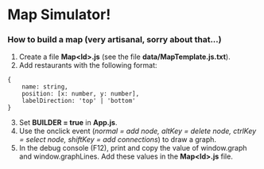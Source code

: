 # Map Simulator!

### How to build a map (very artisanal, sorry about that...)

1) Create a file **Map\<Id>.js** (see the file **data/MapTemplate.js.txt**).
2) Add restaurants with the following format:
```
{
	name: string,
	position: [x: number, y: number],
	labelDirection: 'top' | 'bottom'
}
```
3) Set **BUILDER = true** in **App.js**.
4) Use the onclick event (*normal = add node, altKey = delete node, ctrlKey = select node, shiftKey = add connections*) to draw a graph.
5) In the debug console (F12), print and copy the value of window.graph and window.graphLines. Add these values in the  **Map\<Id>.js** file.
